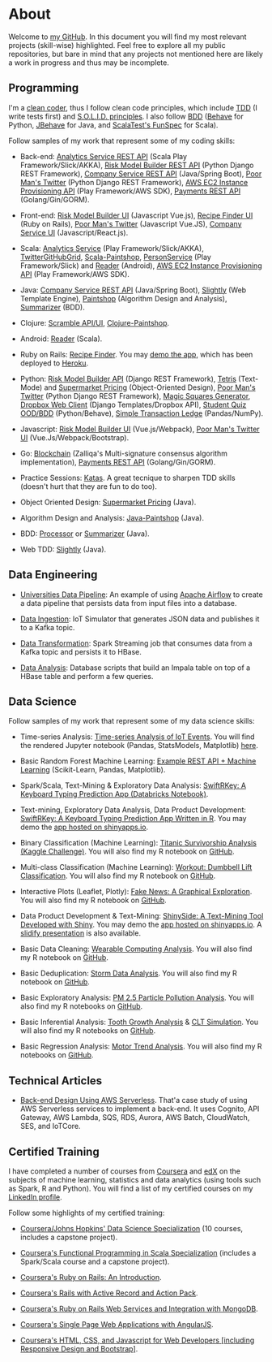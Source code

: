 # About

Welcome to [my GitHub](https://github.com/marciogualtieri?tab=repositories). In this document you will find my most relevant projects (skill-wise) highlighted. Feel free to explore all my public repositories, but bare in mind that any projects not mentioned here are likely a work in progress and thus may be incomplete.

## Programming

I'm a [clean coder](http://cleancoders.com), thus I follow clean code principles, which include [TDD](https://en.wikipedia.org/wiki/Test-driven_development) (I write tests first) and [S.O.L.I.D. principles](https://en.wikipedia.org/wiki/SOLID_(object-oriented_design)). I also follow [BDD](https://en.wikipedia.org/wiki/Behavior-driven_development) ([Behave](https://behave.readthedocs.io/en/latest/) for Python, [JBehave](http://jbehave.org/) for Java, and [ScalaTest's FunSpec](http://www.scalatest.org/user_guide/tests_as_specifications) for Scala).

Follow samples of my work that represent some of my coding skills:

* Back-end: [Analytics Service REST API](https://github.com/marciogualtieri/analytics) (Scala Play Framework/Slick/AKKA), [Risk Model Builder REST API](https://github.com/marciogualtieri/risk_model_builder/blob/master/risk_model_api/) (Python Django REST Framework), [Company Service REST API](https://github.com/marciogualtieri/CompanyService) (Java/Spring Boot), [Poor Man's Twitter](https://github.com/marciogualtieri/PoorManSTwitter) (Python Django REST Framework), [AWS EC2 Instance Provisioning API](https://github.com/marciogualtieri/provisionapi) (Play Framework/AWS SDK), [Payments REST API](https://github.com/marciogualtieri/paymentsapi) (Golang/Gin/GORM).

* Front-end: [Risk Model Builder UI](https://github.com/marciogualtieri/risk_model_builder/blob/master/risk_model_ui/) (Javascript Vue.js), [Recipe Finder UI](https://github.com/marciogualtieri/recipefinder) (Ruby on Rails), [Poor Man's Twitter](https://github.com/marciogualtieri/PoorManSTwitter) (Javascript Vue.JS), [Company Service UI](https://github.com/marciogualtieri/CompanyService/tree/master/CompanyUI) (Javascript/React.js).

* Scala: [Analytics Service](https://github.com/marciogualtieri/analytics) (Play Framework/Slick/AKKA), [TwitterGitHubGrid](https://github.com/marciogualtieri/TwitterGitHubGrid), [Scala-Paintshop](https://github.com/marciogualtieri/Scala-PaintShop), [PersonService](https://github.com/marciogualtieri/PersonService) (Play Framework/Slick) and [Reader](https://github.com/marciogualtieri/reader) (Android), [AWS EC2 Instance Provisioning API](https://github.com/marciogualtieri/provisionapi) (Play Framework/AWS SDK).

* Java: [Company Service REST API](https://github.com/marciogualtieri/CompanyService) (Java/Spring Boot), [Slightly](https://github.com/marciogualtieri/Slightly) (Web Template Engine), [Paintshop](https://github.com/marciogualtieri/Java-PaintShop) (Algorithm Design and Analysis), [Summarizer](https://github.com/marciogualtieri/Summarizer) (BDD).

* Clojure: [Scramble API/UI](https://github.com/marciogualtieri/scramble), [Clojure-Paintshop](https://github.com/marciogualtieri/Clojure-PaintShop).

* Android: [Reader](https://github.com/marciogualtieri/reader) (Scala).

* Ruby on Rails: [Recipe Finder](https://github.com/marciogualtieri/recipefinder). You may [demo the app](http://recipefinder90.herokuapp.com), which has been deployed to [Heroku](www.heroku.com).

* Python: [Risk Model Builder API](https://github.com/marciogualtieri/risk_model_builder) (Django REST Framework), [Tetris](https://github.com/marciogualtieri/tetris) (Text-Mode) and [Supermarket Pricing](https://github.com/marciogualtieri/Katas/tree/master/SupermarketPricing/Python) (Object-Oriented Design), [Poor Man's Twitter](https://github.com/marciogualtieri/PoorManSTwitter) (Python Django REST Framework), [Magic Squares Generator](https://github.com/marciogualtieri/MagicSquares), [Dropbox Web Client](https://github.com/marciogualtieri/DropBoxWebClient) (Django Templates/Dropbox API), [Student Quiz OOD/BDD](https://github.com/marciogualtieri/Katas/tree/master/StudentQuiz) (Python/Behave), [Simple Transaction Ledge](https://github.com/marciogualtieri/simple-transaction-ledger) (Pandas/NumPy).

* Javascript: [Risk Model Builder UI](https://github.com/marciogualtieri/risk_model_builder) (Vue.js/Webpack), [Poor Man's Twitter UI](https://github.com/marciogualtieri/PoorManSTwitter) (Vue.Js/Webpack/Bootstrap).

* Go: [Blockchain](https://github.com/marciogualtieri/blockchain) (Zalliqa's Multi-signature consensus algorithm implementation), [Payments REST API](https://github.com/marciogualtieri/paymentsapi) (Golang/Gin/GORM).

* Practice Sessions: [Katas](https://github.com/marciogualtieri/Katas). A great tecnique to sharpen TDD skills (doesn't hurt that they are fun to do too).

* Object Oriented Design: [Supermarket Pricing](https://github.com/marciogualtieri/Katas/tree/master/SupermarketPricing/Java) (Java).

* Algorithm Design and Analysis: [Java-Paintshop](https://github.com/marciogualtieri/Java-PaintShop) (Java).

* BDD: [Processor](https://github.com/marciogualtieri/Processor) or [Summarizer](https://github.com/marciogualtieri/Summarizer) (Java).

* Web TDD: [Slightly](https://github.com/marciogualtieri/Slightly) (Java).

## Data Engineering

* [Universities Data Pipeline](https://github.com/marciogualtieri/universities-pipeline): An example of using [Apache Airflow](https://airflow.apache.org/) to create a data pipeline that persists data from input files into a database.

* [Data Ingestion](https://github.com/marciogualtieri/DataEngineering/tree/master/DataIngestion): IoT Simulator that generates JSON data and publishes it to a Kafka topic.

* [Data Transformation](https://github.com/marciogualtieri/DataEngineering/tree/master/DataTransformation): Spark Streaming job that consumes data from a Kafka topic and persists it to HBase.

* [Data Analysis](https://github.com/marciogualtieri/DataEngineering/tree/master/DataAnalysis): Database scripts that build an Impala table on top of a HBase table and perform a few queries.

## Data Science

Follow samples of my work that represent some of my data science skills:

* Time-series Analysis: [Time-series Analysis of IoT Events](https://github.com/marciogualtieri/time-series-analysis). You will find the rendered Jupyter notebook (Pandas, StatsModels, Matplotlib) [here](https://marciogualtieri.github.io/time-series-analysis/Data%20Engineering%20-%20Missing%20Events.html).

* Basic Random Forest Machine Learning: [Example REST API + Machine Learning](https://github.com/marciogualtieri/machine-learning-rest-api-example) (Scikit-Learn, Pandas, Matplotlib).

* Spark/Scala, Text-Mining & Exploratory Data Analysis: [SwiftRKey: A Keyboard Typing Prediction App (Databricks Notebook)](https://databricks-prod-cloudfront.cloud.databricks.com/public/4027ec902e239c93eaaa8714f173bcfc/6584459985790753/2009039178873245/7247885662141524/latest.html).

* Text-mining, Exploratory Data Analysis, Data Product Development: [SwiftRKey: A Keyboard Typing Prediction App Written in R](https://github.com/marciogualtieri/SwiftRKey). You may demo the [app hosted on shinyapps.io](https://marciogualtieri.shinyapps.io/swiftrkey/).

* Binary Classification (Machine Learning): [Titanic Survivorship Analysis (Kaggle Challenge)](https://www.kaggle.com/gualtieri/titanic/titanic-survivorship-analysis). You will also find my R notebook on [GitHub](https://github.com/marciogualtieri/DataScience/tree/master/kaggle/titanic).

* Multi-class Classification (Machine Learning): [Workout: Dumbbell Lift Classification](https://marciogualtieri.github.io/DataScience/coursera/workout/scripts/workout.nb.html). You will also find my R notebook on [GitHub](https://github.com/marciogualtieri/DataScience/tree/gh-pages/coursera/workout).

* Interactive Plots (Leaflet, Plotly): [Fake News: A Graphical Exploration](https://marciogualtieri.github.io/DataScience/coursera/fakenews/scripts/fakenews.nb.html). You will also find my R notebook on [GitHub](https://github.com/marciogualtieri/DataScience/tree/gh-pages/coursera/fakenews).

* Data Product Development & Text-Mining: [ShinySide: A Text-Mining Tool Developed with Shiny](https://github.com/marciogualtieri/shinySide). You may demo the [app hosted on shinyapps.io](https://marciogualtieri.shinyapps.io/shinyside/). A [slidify presentation](https://marciogualtieri.github.io/ShinySide/presentation/index.html) is also available.

* Basic Data Cleaning: [Wearable Computing Analysis](https://github.com/marciogualtieri/DataScience/blob/master/coursera/wearable). You will also find my R notebook on [GitHub](https://github.com/marciogualtieri/DataScience/blob/master/coursera/wearable/CodeBook.Rmd).

* Basic Deduplication: [Storm Data Analysis](https://marciogualtieri.github.io/DataScience/coursera/storm/storm.html). You will also find my R notebook on [GitHub](https://github.com/marciogualtieri/DataScience/blob/master/coursera/storm/storm.Rmd).

* Basic Exploratory Analysis: [PM 2.5 Particle Pollution Analysis](https://marciogualtieri.github.io/DataScience/coursera/exploratory/exploratory.html). You will also find my R notebooks on [GitHub](https://github.com/marciogualtieri/DataScience/tree/master/coursera/exploratory).

* Basic Inferential Analysis: [Tooth Growth Analysis](https://marciogualtieri.github.io/DataScience/coursera/statistics/inferentialanalysis.nb.html) & [CLT Simulation](https://marciogualtieri.github.io/DataScience/coursera/statistics/simulation.nb.html). You will also find my R notebooks on [GitHub](https://github.com/marciogualtieri/DataScience/tree/master/coursera/statistics).

* Basic Regression Analysis: [Motor Trend Analysis](https://marciogualtieri.github.io/DataScience/coursera/regression/motortrend.html). You will also find my R notebooks on [GitHub](https://github.com/marciogualtieri/DataScience/tree/master/coursera/regression).

## Technical Articles

* [Back-end Design Using AWS Serverless](https://github.com/marciogualtieri/About/blob/master/Design%20Challenge%20-%20Marcio%20Gualtieri.pdf). That'a case study of using AWS Serverless services to implement a back-end. It uses Cognito, API Gateway, AWS Lambda, SQS, RDS, Aurora, AWS Batch, CloudWatch, SES, and IoTCore.

## Certified Training

I have completed a number of courses from [Coursera](https://www.coursera.org/) and [edX](https://www.edx.org/) on the subjects of machine learning, statistics and data analytics (using tools such as Spark, R and Python). You will find a list of my certified courses on my [LinkedIn profile](https://www.linkedin.com/in/marcio-gualtieri-999773b).

Follow some highlights of my certified training:

* [Coursera/Johns Hopkins' Data Science Specialization](https://www.coursera.org/account/accomplishments/specialization/SKBCZ6YMG6BX) (10 courses, includes a capstone project).

* [Coursera's Functional Programming in Scala Specialization](https://www.coursera.org/account/accomplishments/specialization/H85A8DT3LHDB) (includes a Spark/Scala course and a capstone project).

* [Coursera's Ruby on Rails: An Introduction](https://www.coursera.org/account/accomplishments/verify/D3SRRGS8LU3X).
* [Coursera's Rails with Active Record and Action Pack](https://www.coursera.org/account/accomplishments/verify/VAXASGNKHEQ6).
* [Coursera's Ruby on Rails Web Services and Integration with MongoDB](https://www.coursera.org/account/accomplishments/verify/2FP5Q7VFHDEU).

* [Coursera's Single Page Web Applications with AngularJS](https://www.coursera.org/account/accomplishments/verify/VTFFKHJ3U934).
* [Coursera's HTML, CSS, and Javascript for Web Developers [including Responsive Design and Bootstrap]](https://www.coursera.org/account/accomplishments/verify/ZYF47AQBBB84).



